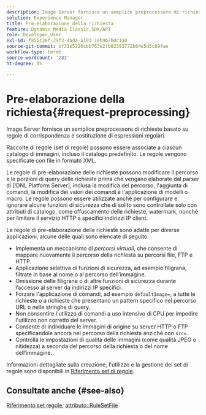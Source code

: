 ```yaml
---
description: Image Server fornisce un semplice preprocessore di richieste basato su regole di corrispondenza e sostituzione di espressioni regolari.
solution: Experience Manager
title: Pre-elaborazione della richiesta
feature: Dynamic Media Classic,SDK/API
role: Developer,User
exl-id: f855c36f-29f2-4ada-a103-1eb9b7b0c1a0
source-git-commit: bf31e5226cbb763e2fb82391772b64e5d5c89fae
workflow-type: tm+mt
source-wordcount: '283'
ht-degree: 0%

---
```


# Pre-elaborazione della richiesta{#request-preprocessing}

Image Server fornisce un semplice preprocessore di richieste basato su regole di corrispondenza e sostituzione di espressioni regolari.

Raccolte di regole (set di regole) possono essere associate a ciascun catalogo di immagini, incluso il catalogo predefinito. Le regole vengono specificate con file in formato XML.

Le regole di pre-elaborazione delle richieste possono modificare il percorso e le porzioni di query delle richieste prima che vengano elaborate dal parser di [!DNL Platform Server], inclusa la modifica del percorso, l&#39;aggiunta di comandi, la modifica dei valori dei comandi e l&#39;applicazione di modelli o macro. Le regole possono essere utilizzate anche per configurare e ignorare alcune funzioni di sicurezza che di solito sono controllate solo con attributi di catalogo, come offuscamento delle richieste, watermark, nonché per limitare il servizio HTTP a specifici indirizzi IP client.

Le regole di pre-elaborazione delle richieste sono adatte per diverse applicazioni, alcune delle quali sono elencate di seguito:

* Implementa un meccanismo di *percorsi virtuali*, che consente di mappare nuovamente il percorso della richiesta su percorsi file, FTP e HTTP.
* Applicazione selettiva di funzioni di sicurezza, ad esempio filigrana, filtrate in base al nome o al percorso dell’immagine.
* Omissione delle filigrane o di altre funzioni di sicurezza durante l’accesso al server da indirizzi IP specifici.
* Forzare l&#39;applicazione di comandi, ad esempio `defaultImage=`, a tutte le richieste o a richieste che presentano un pattern specifico nel percorso URL o nelle stringhe di query.
* Non consentire l&#39;utilizzo di comandi a uso intensivo di CPU per impedire l&#39;utilizzo non corretto del server.
* Consente di individuare le immagini di origine su server HTTP o FTP specificandole ancora nel percorso della richiesta anziché con `src=`.
* Controlla le impostazioni di qualità delle immagini (come qualità JPEG o nitidezza) a seconda del percorso della richiesta o del nome dell’immagine.

Informazioni dettagliate sulla creazione, l&#39;utilizzo e la gestione dei set di regole sono disponibili in [Riferimento set di regole](../../../../../is-api/image-catalog/image-serving-api-ref/c-image-catalog-reference/c-rule-set-reference/c-rule-set-reference.md#concept-3e5058cf3507470b82cac638df23ea8e).

## Consultate anche {#see-also}

[Riferimento set regole](../../../../../is-api/image-catalog/image-serving-api-ref/c-image-catalog-reference/c-rule-set-reference/c-rule-set-reference.md#concept-3e5058cf3507470b82cac638df23ea8e), [attributo::RuleSetFile](../../../../../is-api/image-catalog/image-serving-api-ref/c-image-catalog-reference/c-overview/c-file-formats/r-rule-set-files.md#reference-3e54cb5f4d74411a84889fed056ac093)
